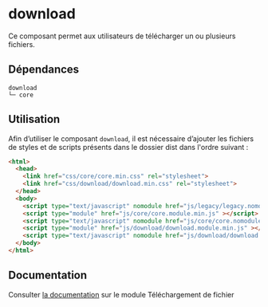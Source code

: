 # download

Ce composant permet aux utilisateurs de télécharger un ou plusieurs fichiers.

## Dépendances
```shell
download
└─ core
```

## Utilisation
Afin d’utiliser le composant `download`, il est nécessaire d’ajouter les fichiers de styles et de scripts présents dans le dossier dist dans l'ordre suivant :
```html
<html>
  <head>
    <link href="css/core/core.min.css" rel="stylesheet">
    <link href="css/download/download.min.css" rel="stylesheet">
  </head>
  <body>
    <script type="text/javascript" nomodule href="js/legacy/legacy.nomodule.min.js" ></script>
    <script type="module" href="js/core/core.module.min.js" ></script>
    <script type="text/javascript" nomodule href="js/core/core.nomodule.min.js" ></script>
    <script type="module" href="js/download/download.module.min.js" ></script>
    <script type="text/javascript" nomodule href="js/download/download.nomodule.min.js" ></script>
  </body>
</html>
```

## Documentation

Consulter [la documentation](https://gouvfr.atlassian.net/wiki/spaces/DB/pages/980025345) sur le module Téléchargement de fichier
